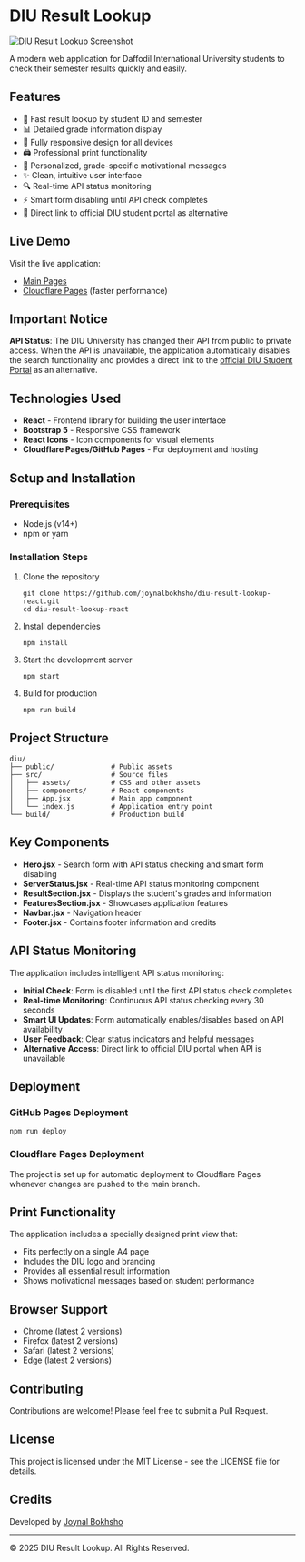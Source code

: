 # DIU Result Lookup

![DIU Result Lookup Screenshot](https://daffodilvarsity.edu.bd/template/images/diulogoside.png)

A modern web application for Daffodil International University students to check their semester results quickly and easily.

## Features

- 🚀 Fast result lookup by student ID and semester
- 📊 Detailed grade information display
- 📱 Fully responsive design for all devices
- 🖨️ Professional print functionality
- 💬 Personalized, grade-specific motivational messages
- ✨ Clean, intuitive user interface
- 🔍 Real-time API status monitoring
- ⚡ Smart form disabling until API check completes
- 🔗 Direct link to official DIU student portal as alternative

## Live Demo

Visit the live application:
- [Main Pages](https://diu.joynalbokhsho.me)
- [Cloudflare Pages](https://diuresult.pages.dev/) (faster performance)

## Important Notice

**API Status**: The DIU University has changed their API from public to private access. When the API is unavailable, the application automatically disables the search functionality and provides a direct link to the [official DIU Student Portal](https://studentportal.diu.edu.bd/academic-result) as an alternative.

## Technologies Used

- **React** - Frontend library for building the user interface
- **Bootstrap 5** - Responsive CSS framework
- **React Icons** - Icon components for visual elements
- **Cloudflare Pages/GitHub Pages** - For deployment and hosting

## Setup and Installation

### Prerequisites

- Node.js (v14+)
- npm or yarn

### Installation Steps

1. Clone the repository
   ```
   git clone https://github.com/joynalbokhsho/diu-result-lookup-react.git
   cd diu-result-lookup-react
   ```

2. Install dependencies
   ```
   npm install
   ```

3. Start the development server
   ```
   npm start
   ```

4. Build for production
   ```
   npm run build
   ```

## Project Structure

```
diu/
├── public/              # Public assets
├── src/                 # Source files
│   ├── assets/          # CSS and other assets
│   ├── components/      # React components
│   ├── App.jsx          # Main app component
│   └── index.js         # Application entry point
└── build/               # Production build
```

## Key Components

- **Hero.jsx** - Search form with API status checking and smart form disabling
- **ServerStatus.jsx** - Real-time API status monitoring component
- **ResultSection.jsx** - Displays the student's grades and information
- **FeaturesSection.jsx** - Showcases application features
- **Navbar.jsx** - Navigation header
- **Footer.jsx** - Contains footer information and credits

## API Status Monitoring

The application includes intelligent API status monitoring:

- **Initial Check**: Form is disabled until the first API status check completes
- **Real-time Monitoring**: Continuous API status checking every 30 seconds
- **Smart UI Updates**: Form automatically enables/disables based on API availability
- **User Feedback**: Clear status indicators and helpful messages
- **Alternative Access**: Direct link to official DIU portal when API is unavailable

## Deployment

### GitHub Pages Deployment

```
npm run deploy
```

### Cloudflare Pages Deployment

The project is set up for automatic deployment to Cloudflare Pages whenever changes are pushed to the main branch.

## Print Functionality

The application includes a specially designed print view that:
- Fits perfectly on a single A4 page
- Includes the DIU logo and branding
- Provides all essential result information
- Shows motivational messages based on student performance

## Browser Support

- Chrome (latest 2 versions)
- Firefox (latest 2 versions)
- Safari (latest 2 versions)
- Edge (latest 2 versions)

## Contributing

Contributions are welcome! Please feel free to submit a Pull Request.

## License

This project is licensed under the MIT License - see the LICENSE file for details.

## Credits

Developed by [Joynal Bokhsho](https://joynalbokhsho.me)

---

© 2025 DIU Result Lookup. All Rights Reserved.